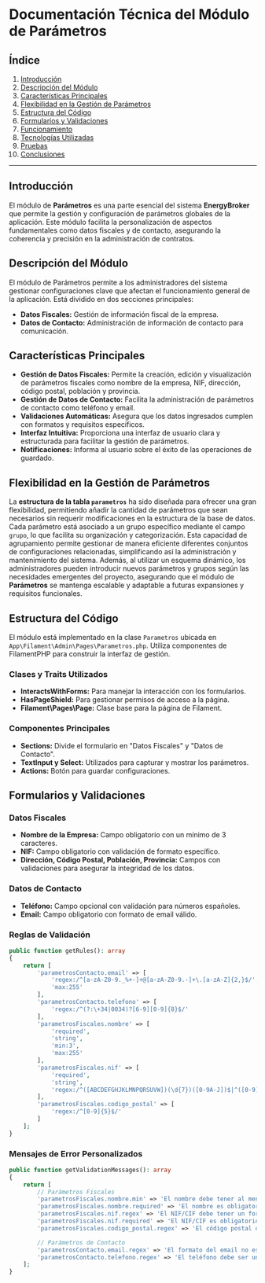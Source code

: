 # Documentación Técnica del Módulo de Parámetros

## Índice

1. [Introducción](#introducción)
2. [Descripción del Módulo](#descripción-del-módulo)
3. [Características Principales](#características-principales)
4. [Flexibilidad en la Gestión de Parámetros](#flexibilidad-en-la-gestión-de-parámetros)
5. [Estructura del Código](#estructura-del-código)
6. [Formularios y Validaciones](#formularios-y-validaciones)
7. [Funcionamiento](#funcionamiento)
8. [Tecnologías Utilizadas](#tecnologías-utilizadas)
9. [Pruebas](#pruebas)
10. [Conclusiones](#conclusiones)

---

## Introducción

El módulo de **Parámetros** es una parte esencial del sistema **EnergyBroker** que permite la gestión y configuración de parámetros globales de la aplicación. Este módulo facilita la personalización de aspectos fundamentales como datos fiscales y de contacto, asegurando la coherencia y precisión en la administración de contratos.

## Descripción del Módulo

El módulo de Parámetros permite a los administradores del sistema gestionar configuraciones clave que afectan el funcionamiento general de la aplicación. Está dividido en dos secciones principales:

- **Datos Fiscales:** Gestión de información fiscal de la empresa.
- **Datos de Contacto:** Administración de información de contacto para comunicación.

## Características Principales

- **Gestión de Datos Fiscales:** Permite la creación, edición y visualización de parámetros fiscales como nombre de la empresa, NIF, dirección, código postal, población y provincia.
- **Gestión de Datos de Contacto:** Facilita la administración de parámetros de contacto como teléfono y email.
- **Validaciones Automáticas:** Asegura que los datos ingresados cumplen con formatos y requisitos específicos.
- **Interfaz Intuitiva:** Proporciona una interfaz de usuario clara y estructurada para facilitar la gestión de parámetros.
- **Notificaciones:** Informa al usuario sobre el éxito de las operaciones de guardado.


## Flexibilidad en la Gestión de Parámetros

La **estructura de la tabla `parametros`** ha sido diseñada para ofrecer una gran flexibilidad, permitiendo añadir la cantidad de parámetros que sean necesarios sin requerir modificaciones en la estructura de la base de datos. Cada parámetro está asociado a un grupo específico mediante el campo `grupo`, lo que facilita su organización y categorización. Esta capacidad de agrupamiento permite gestionar de manera eficiente diferentes conjuntos de configuraciones relacionadas, simplificando así la administración y mantenimiento del sistema. Además, al utilizar un esquema dinámico, los administradores pueden introducir nuevos parámetros y grupos según las necesidades emergentes del proyecto, asegurando que el módulo de **Parámetros** se mantenga escalable y adaptable a futuras expansiones y requisitos funcionales.


## Estructura del Código

El módulo está implementado en la clase `Parametros` ubicada en `App\Filament\Admin\Pages\Parametros.php`. Utiliza componentes de FilamentPHP para construir la interfaz de gestión.

### **Clases y Traits Utilizados**

- **InteractsWithForms:** Para manejar la interacción con los formularios.
- **HasPageShield:** Para gestionar permisos de acceso a la página.
- **Filament\Pages\Page:** Clase base para la página de Filament.

### **Componentes Principales**

- **Sections:** Divide el formulario en "Datos Fiscales" y "Datos de Contacto".
- **TextInput y Select:** Utilizados para capturar y mostrar los parámetros.
- **Actions:** Botón para guardar configuraciones.

## Formularios y Validaciones

### **Datos Fiscales**

- **Nombre de la Empresa:** Campo obligatorio con un mínimo de 3 caracteres.
- **NIF:** Campo obligatorio con validación de formato específico.
- **Dirección, Código Postal, Población, Provincia:** Campos con validaciones para asegurar la integridad de los datos.

### **Datos de Contacto**

- **Teléfono:** Campo opcional con validación para números españoles.
- **Email:** Campo obligatorio con formato de email válido.

### **Reglas de Validación**

```php
public function getRules(): array
{
    return [
        'parametrosContacto.email' => [
            'regex:/^[a-zA-Z0-9._%+-]+@[a-zA-Z0-9.-]+\.[a-zA-Z]{2,}$/',
            'max:255'
        ],
        'parametrosContacto.telefono' => [
            'regex:/^(?:\+34|0034)?[6-9][0-9]{8}$/'
        ],
        'parametrosFiscales.nombre' => [
            'required',
            'string',
            'min:3',
            'max:255'
        ],
        'parametrosFiscales.nif' => [
            'required',
            'string',
            'regex:/^([ABCDEFGHJKLMNPQRSUVW])(\d{7})([0-9A-J])$|^([0-9]{8})([A-Z])$/'
        ],
        'parametrosFiscales.codigo_postal' => [
            'regex:/^[0-9]{5}$/'
        ]
    ];
}
```

### **Mensajes de Error Personalizados**

```php
public function getValidationMessages(): array
{
    return [
        // Parámetros Fiscales            
        'parametrosFiscales.nombre.min' => 'El nombre debe tener al menos 3 caracteres',
        'parametrosFiscales.nombre.required' => 'El nombre es obligatorio',
        'parametrosFiscales.nif.regex' => 'El NIF/CIF debe tener un formato válido',
        'parametrosFiscales.nif.required' => 'El NIF/CIF es obligatorio',
        'parametrosFiscales.codigo_postal.regex' => 'El código postal debe tener 5 dígitos',

        // Parámetros de Contacto
        'parametrosContacto.email.regex' => 'El formato del email no es válido',
        'parametrosContacto.telefono.regex' => 'El teléfono debe ser un número español válido',
    ];
}
```